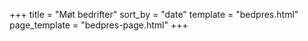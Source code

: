 +++
title = "Møt bedrifter"
sort_by = "date"
template = "bedpres.html"
page_template = "bedpres-page.html"
+++